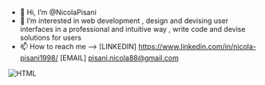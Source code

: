 - 👋 Hi, I’m @NicolaPisani
- 👀 I’m interested in web development , design and devising user interfaces in a professional and intuitive way , write code and devise solutions for users 
- 📫 How to reach me --> [LINKEDIN] https://www.linkedin.com/in/nicola-pisani1998/ [EMAIL] pisani.nicola88@gmail.com 


![HTML](https://github.com/NicolaPisani/NicolaPisani/assets/129162001/071d478e-76b6-4908-a210-ada72be96ff4)
